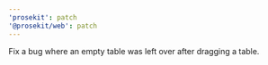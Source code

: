 ```yaml
---
'prosekit': patch
'@prosekit/web': patch
---
```


Fix a bug where an empty table was left over after dragging a table.
